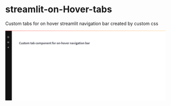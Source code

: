 # streamlit-on-Hover-tabs
Custom tabs for on hover streamlit navigation bar created by custom css

![on-hover.png](./img/on-hover.png)

<!-- ![Alt text](https://github.com/Socvest/streamlit-on-Hover-tabs/blob/main/img/on-hover.png?raw=true) -->

<!-- ![on-hover](on-hover.png) -->

